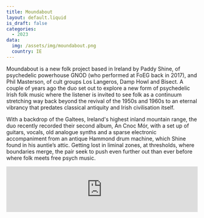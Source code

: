 ```yaml
---
title: Moundabout
layout: default.liquid
is_draft: false
categories:
  - 2023
data:
  img: /assets/img/moundabout.png
  country: IE
---
```


<p>Moundabout is a new folk project based in Ireland by Paddy Shine, of psychedelic powerhouse GNOD (who performed at FoEG back in 2017), and Phil Masterson, of cult groups Los Langeros, Damp Howl and Bisect. A couple of years ago the duo set out to explore a new form of psychedelic Irish folk music where the listener is invited to see folk as a continuum stretching way back beyond the revival of the 1950s and 1960s to an eternal vibrancy that predates classical antiquity and Irish civilisation itself.</p>
<p>With a backdrop of the Galtees, Ireland's highest inland mountain range, the duo recently recorded their second album, An Cnoc M​ó​r, with a set up of guitars, vocals, old analogue synths and a sparse electronic accompaniment from an antique Hammond drum machine, which Shine found in his auntie’s attic. Getting lost in liminal zones, at thresholds, where boundaries merge,
the pair seek to push even further out than ever before where folk meets free psych music.</p>

<iframe style="border: 0; width: 100%; height: 120px;" src="https://bandcamp.com/EmbeddedPlayer/album=935230164/size=large/bgcol=ffffff/linkcol=0687f5/tracklist=false/artwork=small/transparent=true/" seamless><a href="https://moundabout.bandcamp.com/album/an-cnoc-m-r">An Cnoc Mór by Moundabout</a></iframe>